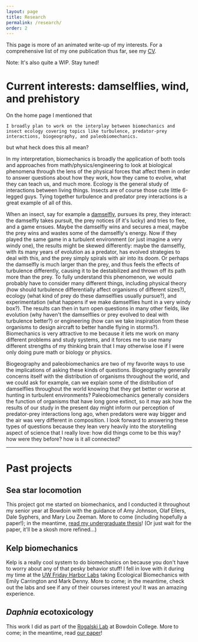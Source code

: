 ```yaml
---
layout: page
title: Research
permalink: /research/
order: 2
---
```


This page is more of an animated write-up of my interests. For a comprehensive list of my one publication thus far, see my [CV](../about).

Note: It's also quite a WIP. Stay tuned!

# Current interests: damselflies, wind, and prehistory
On the home page I mentioned that 

`I broadly plan to work on the interplay between biomechanics and insect ecology covering topics like turbulence, predator-prey interactions, biogeography, and paleobiomechanics.`

but what heck does this all mean?

In my interpretation, biomechanics is broadly the application of both tools and approaches from math/physics/engineering to look at biological phenomena through the lens of the physical forces that affect them in order to answer questions about how they work, how they came to evolve, what they can teach us, and much more. Ecology is the general study of interactions between living things. Insects are of course those cute little 6-legged guys. Tying together turbulence and predator prey interactions is a great example of all of this. 

When an insect, say for example a [damselfly](https://en.wikipedia.org/wiki/Damselfly), pursues its prey, they interact: the damselfly takes pursuit, the prey notices (if it's lucky) and tries to flee, and a game ensues. Maybe the damselfly wins and secures a meal, maybe the prey wins and wastes some of the damselfly's energy. Now if they played the same game in a turbulent environment (or just imagine a very windy one), the results might be skewed differently: maybe the damselfly, with its many years of evolution as a predator, has evolved strategies to deal with this, and the prey simply spirals with air into its doom. Or perhaps the damselfly is much larger than the prey, and thus feels the effects of turbulence differently, causing it to be destabilized and thrown off its path more than the prey. To fully understand this phenomenon, we would probably have to consider many different things, including physical theory (how should turbulence differentially affect organisms of different sizes?), ecology (what kind of prey do these damselflies usually pursue?), and experimentation (what happens if we make damselflies hunt in a very windy box?). The results can then in turn open questions in many other fields, like evolution (why haven't the damselflies or prey evolved to deal with turbulence better?) or engineering (how can we take inspiration from these organisms to design aircraft to better handle flying in storms?). Biomechanics is very attractive to me because it lets me work on many different problems and study systems, and it forces me to use many different strengths of my thinking brain that I may otherwise lose if I were only doing pure math or biology or physics. 

Biogeography and paleobiomechanics are two of my favorite ways to use the implications of asking these kinds of questions. Biogeography generally concerns itself with the distribution of organisms throughout the world, and we could ask for example, can we explain some of the distribution of damselflies throughout the world knowing that they get better or worse at hunting in turbulent environments? Paleobiomechanics generally considers the function of organisms that have long gone extinct, so it may ask how the results of our study in the present day might inform our perception of predator-prey interactions long ago, when predators were way bigger and the air was very different in composition. I look forward to answering these types of questions because they lean very heavily into the storytelling aspect of science that I really love: how did things come to be this way? how were they before? how is it all connected?

---

# Past projects

## Sea star locomotion
This project got me started on biomechanics, and I conducted it throughout my senior year at Bowdoin with the guidance of Amy Johnson, Olaf Ellers, Dale Syphers, and Mary Lou Zeeman. More to come (including hopefully a paper!); in the meantime, [read my undergraduate thesis](https://digitalcommons.bowdoin.edu/honorsprojects/542/)! (Or just wait for the paper, it'll be a skosh more refined...)

## Kelp biomechanics
Kelp is a really cool system to do biomechanics on because you don't have to worry about any of that pesky behavior stuff! I fell in love with it during my time at the [UW Friday Harbor Labs](https://fhl.uw.edu/) taking Ecological Biomechanics with Emily Carrington and Mark Denny. More to come; in the meantime, check out the labs and see if any of their courses interest you! It was an amazing experience. 

## *Daphnia* ecotoxicology
This work I did as part of the [Rogalski Lab](https://maryrogalski.wordpress.com/research-themes/) at Bowdoin College. More to come; in the meantime, read [our paper](https://onlinelibrary.wiley.com/doi/full/10.1111/eva.13668)!
